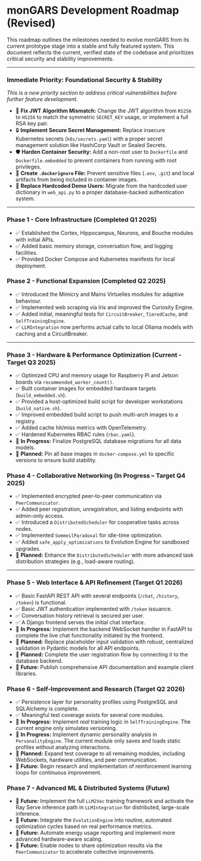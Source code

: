 # monGARS Development Roadmap (Revised)

This roadmap outlines the milestones needed to evolve monGARS from its current prototype stage into a stable and fully featured system. This document reflects the current, verified state of the codebase and prioritizes critical security and stability improvements.

---

### **Immediate Priority: Foundational Security & Stability**

*This is a new priority section to address critical vulnerabilities before further feature development.*

- 🔐 **Fix JWT Algorithm Mismatch:** Change the JWT algorithm from `RS256` to `HS256` to match the symmetric `SECRET_KEY` usage, or implement a full RSA key pair.
- 🔒 **Implement Secure Secret Management:** Replace insecure Kubernetes secrets (`k8s/secrets.yaml`) with a proper secret management solution like HashiCorp Vault or Sealed Secrets.
- 🛡️ **Harden Container Security:** Add a non-root user to `Dockerfile` and `Dockerfile.embedded` to prevent containers from running with root privileges.
- 📝 **Create `.dockerignore` File:** Prevent sensitive files (`.env`, `.git`) and local artifacts from being included in container images.
- 🐛 **Replace Hardcoded Demo Users:** Migrate from the hardcoded user dictionary in `web_api.py` to a proper database-backed authentication system.

---

### **Phase 1 - Core Infrastructure (Completed Q1 2025)**

- ✅ Established the Cortex, Hippocampus, Neurons, and Bouche modules with initial APIs.
- ✅ Added basic memory storage, conversation flow, and logging facilities.
- ✅ Provided Docker Compose and Kubernetes manifests for local deployment.

### **Phase 2 - Functional Expansion (Completed Q2 2025)**

- ✅ Introduced the Mimicry and Mains Virtuelles modules for adaptive behaviour.
- ✅ Implemented web scraping via Iris and improved the Curiosity Engine.
- ✅ Added initial, meaningful tests for `CircuitBreaker`, `TieredCache`, and `SelfTrainingEngine`.
- ✅ `LLMIntegration` now performs actual calls to local Ollama models with caching and a CircuitBreaker.

---

### **Phase 3 - Hardware & Performance Optimization (Current - Target Q3 2025)**

- ✅ Optimized CPU and memory usage for Raspberry Pi and Jetson boards via `recommended_worker_count()`.
- ✅ Built container images for embedded hardware targets (`build_embedded.sh`).
- ✅ Provided a host-optimized build script for developer workstations (`build_native.sh`).
- ✅ Improved embedded build script to push multi-arch images to a registry.
- ✅ Added cache hit/miss metrics with OpenTelemetry.
- ✅ Hardened Kubernetes RBAC rules (`rbac.yaml`).
- 📝 **In Progress:** Finalize PostgreSQL database migrations for all data models.
- 📝 **Planned:** Pin all base images in `docker-compose.yml` to specific versions to ensure build stability.

### **Phase 4 - Collaborative Networking (In Progress – Target Q4 2025)**

- ✅ Implemented encrypted peer-to-peer communication via `PeerCommunicator`.
- ✅ Added peer registration, unregistration, and listing endpoints with admin-only access.
- ✅ Introduced a `DistributedScheduler` for cooperative tasks across nodes.
- ✅ Implemented `SommeilParadoxal` for idle-time optimization.
- ✅ Added `safe_apply_optimizations` to Evolution Engine for sandboxed upgrades.
- 📝 **Planned:** Enhance the `DistributedScheduler` with more advanced task distribution strategies (e.g., load-aware routing).

---

### **Phase 5 - Web Interface & API Refinement (Target Q1 2026)**

- ✅ Basic FastAPI REST API with several endpoints (`/chat`, `/history`, `/token`) is functional.
- ✅ Basic JWT authentication implemented with `/token` issuance.
- ✅ Conversation history retrieval is secured per user.
- ✅ A Django frontend serves the initial chat interface.
- 📝 **In Progress:** Implement the backend WebSocket handler in FastAPI to complete the live chat functionality initiated by the frontend.
- 📝 **Planned:** Replace placeholder input validation with robust, centralized validation in Pydantic models for all API endpoints.
- 📝 **Planned:** Complete the user registration flow by connecting it to the database backend.
- 🚧 **Future:** Publish comprehensive API documentation and example client libraries.

### **Phase 6 - Self-Improvement and Research (Target Q2 2026)**

- ✅ Persistence layer for personality profiles using PostgreSQL and SQLAlchemy is complete.
- ✅ Meaningful test coverage exists for several core modules.
- 📝 **In Progress:** Implement *real* training logic in `SelfTrainingEngine`. The current engine only simulates versioning.
- 📝 **In Progress:** Implement dynamic personality analysis in `PersonalityEngine`. The current module only saves and loads static profiles without analyzing interactions.
- 📝 **Planned:** Expand test coverage to all remaining modules, including WebSockets, hardware utilities, and peer communication.
- 🚧 **Future:** Begin research and implementation of reinforcement learning loops for continuous improvement.

### **Phase 7 - Advanced ML & Distributed Systems (Future)**

- 🚧 **Future:** Implement the full `LLM2Vec` training framework and activate the Ray Serve inference path in `LLMIntegration` for distributed, large-scale inference.
- 🚧 **Future:** Integrate the `EvolutionEngine` into routine, automated optimization cycles based on real performance metrics.
- 🚧 **Future:** Automate energy usage reporting and implement more advanced hardware-aware scaling.
- 🚧 **Future:** Enable nodes to share optimization results via the `PeerCommunicator` to accelerate collective improvements.

